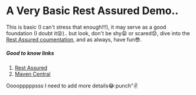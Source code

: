 # A Very Basic Rest Assured Demo..

This is basic (I can't stress that enough!!!), it may serve as a good foundation (I doubt it:stuck_out_tongue_closed_eyes:).. but look, don't be shy:weary: or scared:worried:, dive into the [Rest Assured coumentation](https://github.com/rest-assured/rest-assured/wiki/GettingStarted), and as always, have fun:sunglasses:.

##### Good to know links
1. [Rest Assured](http://rest-assured.io/)
2. [Maven Central](https://mvnrepository.com/)


Oooopppppsss I need to add more details:joy::punch":v:

